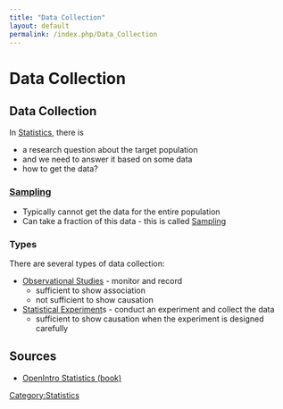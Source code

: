 ```yaml
---
title: "Data Collection"
layout: default
permalink: /index.php/Data_Collection
---
```


# Data Collection

## Data Collection
In [Statistics](Statistics), there is 
- a research question about the target population
- and we need to answer it based on some data
- how to get the data?

### [Sampling](Sampling)
- Typically cannot get the data for the entire population
- Can take a fraction of this data - this is called [Sampling](Sampling) 


### Types
There are several types of data collection: 
- [Observational Studies](Observational_Studies) - monitor and record 
  - sufficient to show association
  - not sufficient to show causation
- [Statistical Experiment](Statistical_Experiment)s - conduct an experiment and collect the data 
  - sufficient to show causation when the experiment is designed carefully 


## Sources
- [OpenIntro Statistics (book)](OpenIntro_Statistics_(book))

[Category:Statistics](Category_Statistics)